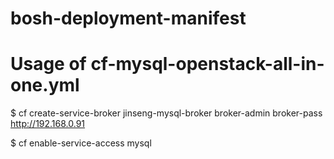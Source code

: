 # bosh-deployment-manifest

# Usage of cf-mysql-openstack-all-in-one.yml

$ cf create-service-broker jinseng-mysql-broker broker-admin broker-pass http://192.168.0.91

$ cf enable-service-access mysql
